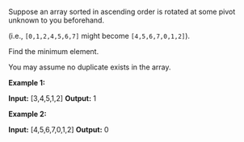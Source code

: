 
Suppose an array sorted in ascending order is rotated at some pivot unknown to you beforehand.

(i.e., `[0,1,2,4,5,6,7]` might become `[4,5,6,7,0,1,2]`).

Find the minimum element.

You may assume no duplicate exists in the array.

**Example 1:**

**Input:** [3,4,5,1,2] 
**Output:** 1

**Example 2:**

**Input:** [4,5,6,7,0,1,2]
**Output:** 0